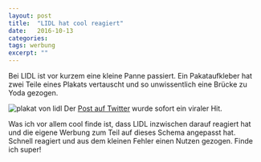 ```yaml
---
layout: post
title:  "LIDL hat cool reagiert"
date:   2016-10-13
categories: 
tags: werbung
excerpt: ""
---
```

Bei LIDL ist vor kurzem eine kleine Panne passiert. Ein Pakataufkleber hat zwei Teile eines Plakats vertauscht und so unwissentlich eine Brücke zu Yoda gezogen.

![plakat von lidl](https://www.dropbox.com/s/onf1kc1dlfctyt3/Foto%2013.10.16%2C%2016%2001%2040.jpg?dl=1)
Der [Post auf Twitter](https://mobile.twitter.com/body_fever/status/779731149413310464) wurde sofort ein viraler Hit.

Was ich vor allem cool finde ist, dass LIDL inzwischen darauf reagiert hat und die eigene Werbung zum Teil auf dieses Schema angepasst hat. Schnell reagiert und aus dem kleinen Fehler einen Nutzen gezogen. Finde ich super!